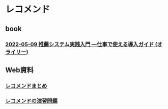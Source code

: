# レコメンド

## book

### [2022-05-09 推薦システム実践入門 ―仕事で使える導入ガイド (オライリー)](https://www.amazon.co.jp/dp/4873119669/)

## Web資料

### [レコメンドまとめ](https://note.com/masa_kazama/n/n586d0e2d49d2)

### [レコメンドの演習問題](https://recsyslab.github.io/recsys-python/)